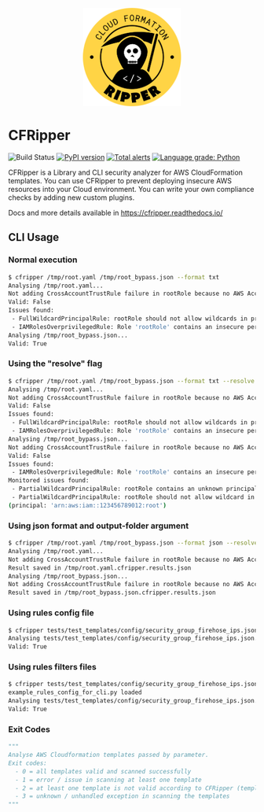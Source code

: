 <p align="center">
<img src="docs/img/logo.png" width="200">
</p>

# CFRipper

![Build Status](https://github.com/Skyscanner/cfripper/workflows/PyPI%20release/badge.svg)
[![PyPI version](https://badge.fury.io/py/cfripper.svg)](https://badge.fury.io/py/cfripper)
[![Total alerts](https://img.shields.io/lgtm/alerts/g/Skyscanner/cfripper.svg?logo=lgtm&logoWidth=18)](https://lgtm.com/projects/g/Skyscanner/cfripper/alerts/)
[![Language grade: Python](https://img.shields.io/lgtm/grade/python/g/Skyscanner/cfripper.svg?logo=lgtm&logoWidth=18)](https://lgtm.com/projects/g/Skyscanner/cfripper/context:python)

CFRipper is a Library and CLI security analyzer for AWS CloudFormation templates. You can use CFRipper to prevent deploying insecure AWS resources into your Cloud environment. You can write your own compliance checks by adding new custom plugins.

Docs and more details available in https://cfripper.readthedocs.io/

## CLI Usage

### Normal execution

```bash
$ cfripper /tmp/root.yaml /tmp/root_bypass.json --format txt
Analysing /tmp/root.yaml...
Not adding CrossAccountTrustRule failure in rootRole because no AWS Account ID was found in the config.
Valid: False
Issues found:
 - FullWildcardPrincipalRule: rootRole should not allow wildcards in principals (principal: '*')
 - IAMRolesOverprivilegedRule: Role 'rootRole' contains an insecure permission '*' in policy 'root'
Analysing /tmp/root_bypass.json...
Valid: True
```

### Using the "resolve" flag

```bash
$ cfripper /tmp/root.yaml /tmp/root_bypass.json --format txt --resolve
Analysing /tmp/root.yaml...
Not adding CrossAccountTrustRule failure in rootRole because no AWS Account ID was found in the config.
Valid: False
Issues found:
 - FullWildcardPrincipalRule: rootRole should not allow wildcards in principals (principal: '*')
 - IAMRolesOverprivilegedRule: Role 'rootRole' contains an insecure permission '*' in policy 'root'
Analysing /tmp/root_bypass.json...
Not adding CrossAccountTrustRule failure in rootRole because no AWS Account ID was found in the config.
Valid: False
Issues found:
 - IAMRolesOverprivilegedRule: Role 'rootRole' contains an insecure permission '*' in policy 'root'
Monitored issues found:
 - PartialWildcardPrincipalRule: rootRole contains an unknown principal: 123456789012
 - PartialWildcardPrincipalRule: rootRole should not allow wildcard in principals or account-wide principals
(principal: 'arn:aws:iam::123456789012:root')
```

### Using json format and output-folder argument

```bash
$ cfripper /tmp/root.yaml /tmp/root_bypass.json --format json --resolve --output-folder /tmp
Analysing /tmp/root.yaml...
Not adding CrossAccountTrustRule failure in rootRole because no AWS Account ID was found in the config.
Result saved in /tmp/root.yaml.cfripper.results.json
Analysing /tmp/root_bypass.json...
Not adding CrossAccountTrustRule failure in rootRole because no AWS Account ID was found in the config.
Result saved in /tmp/root_bypass.json.cfripper.results.json
```

### Using rules config file

```bash
$ cfripper tests/test_templates/config/security_group_firehose_ips.json --rules-config-file cfripper/config/rule_configs/example_rules_config_for_cli.py
Analysing tests/test_templates/config/security_group_firehose_ips.json...
Valid: True
```

### Using rules filters files

```bash
$ cfripper tests/test_templates/config/security_group_firehose_ips.json --rules-filters-folder cfripper/config/rule_configs/
example_rules_config_for_cli.py loaded
Analysing tests/test_templates/config/security_group_firehose_ips.json...
Valid: True
```

### Exit Codes

```python
"""
Analyse AWS Cloudformation templates passed by parameter.
Exit codes:
  - 0 = all templates valid and scanned successfully
  - 1 = error / issue in scanning at least one template
  - 2 = at least one template is not valid according to CFRipper (template scanned successfully)
  - 3 = unknown / unhandled exception in scanning the templates
"""
```
